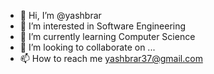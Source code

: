 - 👋 Hi, I’m @yashbrar
- 👀 I’m interested in Software Engineering
- 🌱 I’m currently learning Computer Science
- 💞️ I’m looking to collaborate on ...
- 📫 How to reach me yashbrar37@gmail.com

<!---
yashbrar/yashbrar is a ✨ special ✨ repository because its `README.md` (this file) appears on your GitHub profile.
You can click the Preview link to take a look at your changes.
--->
